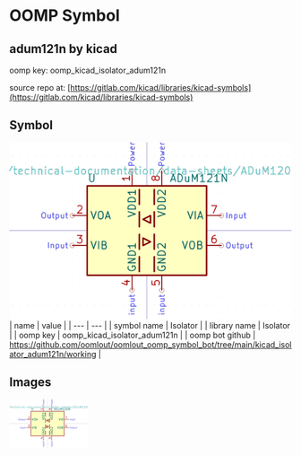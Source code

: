 # OOMP Symbol  
## adum121n  by kicad  
  
oomp key: oomp_kicad_isolator_adum121n  
  
source repo at: [https://gitlab.com/kicad/libraries/kicad-symbols](https://gitlab.com/kicad/libraries/kicad-symbols)  
## Symbol  
  
[![working.png](working_600.png)](working.png)  
| name | value | 
| --- | --- | 
| symbol name | Isolator | 
| library name | Isolator | 
| oomp key | oomp_kicad_isolator_adum121n | 
| oomp bot github | https://github.com/oomlout/oomlout_oomp_symbol_bot/tree/main/kicad_isolator_adum121n/working | 
## Images  
  
[![working.png](working_140.png)](working.png)  
